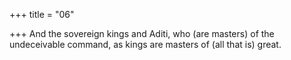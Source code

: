 +++
title = "06"

+++
And the sovereign kings and Aditi, who (are masters) of the  undeceivable command,
as kings are masters of (all that is) great.
